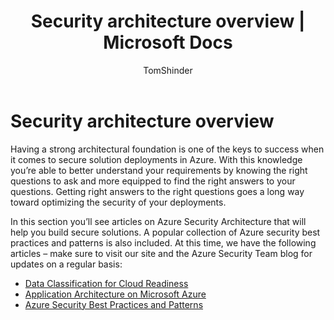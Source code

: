﻿---
title: Security architecture overview | Microsoft Docs
description: The article provides a security architecture overview of Azure and a curated list of related articles.
services: security
documentationcenter: na
author: TomShinder
manager: MBaldwin
editor: TomSh

ms.assetid: 793e7ae8-454d-47cc-837a-77ccf4ad4a66
ms.service: security
ms.devlang: na
ms.topic: article
ms.tgt_pltfrm: na
ms.workload: na
ms.date: 11/21/2017
ms.author: yurid

---
# Security architecture overview
Having a strong architectural foundation is one of the keys to success when it comes to secure solution deployments in Azure. With this knowledge you’re able to better understand your requirements by knowing the right questions to ask and more equipped to find the right answers to your questions. Getting right answers to the right questions goes a long way toward optimizing the security of your deployments.

In this section you’ll see articles on Azure Security Architecture that will help you build secure solutions. A popular collection of Azure security best practices and patterns is also included. At this time, we have the following articles – make sure to visit our site and the Azure Security Team blog for updates on a regular basis:

* [Data Classification for Cloud Readiness](azure-security-data-classification.md)
* [Application Architecture on Microsoft Azure](security-application-architecture-on-azure.md)
* [Azure Security Best Practices and Patterns](security-best-practices-and-patterns.md)

